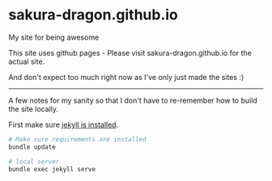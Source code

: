 # sakura-dragon.github.io
My site for being awesome

This site uses github pages - Please visit sakura-dragon.github.io for the actual site.

And don't expect too much right now as I've only just made the sites :)

---
A few notes for my sanity so that I don't have to re-remember how to build the site locally.

First make sure [jekyll is installed](https://jekyllrb.com/docs/installation/).
```bash
# Make sure requirements are installed
bundle update

# local server
bundle exec jekyll serve
```